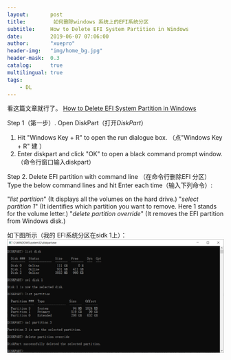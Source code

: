 ```yaml
---
layout:       post
title:         如何删除windows 系统上的EFI系统分区
subtitle:     How to Delete EFI System Partition in Windows 
date:         2019-06-07 07:06:00
author:       "xuepro"
header-img:   "img/home_bg.jpg"
header-mask:  0.3
catalog:      true
multilingual: true
tags:
    - DL
---
```


看这篇文章就行了。
 [How to Delete EFI System Partition in Windows](https://www.easeus.com/partition-master/delete-efi-system-partition.html)
 
Step 1（第一步）. Open DiskPart（打开*DiskPart*）
1. Hit "Windows Key + R" to open the run dialogue box. （点"Windows Key + R" 建 ）
2. Enter diskpart and click "OK" to open a black command prompt window. （命令行窗口输入diskpart）

Step 2. Delete EFI partition with command line （在命令行删除EFI 分区）
Type the below command lines and hit Enter each time（输入下列命令）:

"*list partition*"  (It displays all the volumes on the hard drive.) 
"*select partition 1*" (It identifies which partition you want to remove. Here 1 stands for the volume letter.)
"*delete partition override*" (It removes the EFI partition from Windows disk.) 

如下图所示（我的 EFI系统分区在sidk 1上）：
![](img2/diskpart.png)
